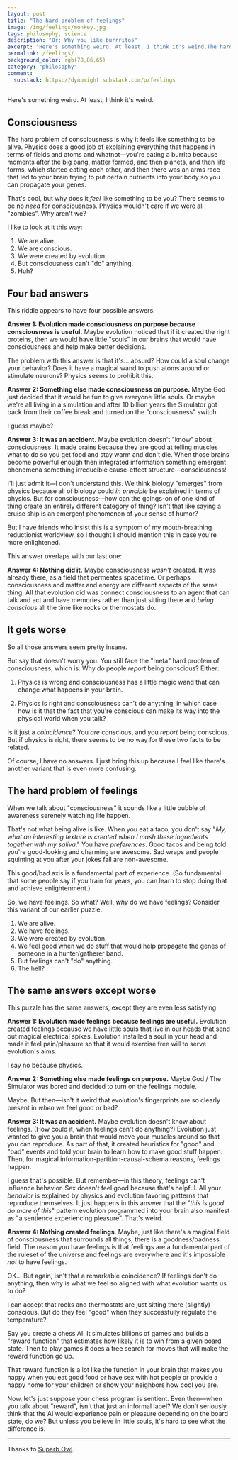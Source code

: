 ```yaml
---
layout: post
title: "The hard problem of feelings"
image: /img/feelings/monkey.jpg
tags: philosophy, science
description: "Or: Why you like burrritos"
excerpt: "Here's something weird. At least, I think it's weird.The hard problem of consciousness is why it feels like something to be alive. Physics does a good job of explaining everything that happens in terms of fields and atoms and whatnot—you're eating a burrito because moments after the big bang, matter formed, and then planets, and then life forms, which started eating each other, and then was an arms race that led to your brain trying to put certain nutrients into your body so you can propagate your genes."
permalink: /feelings/
background_color: rgb(78,86,65)
category: "philosophy"
comment:
  substack: https://dynomight.substack.com/p/feelings
---
```


Here's something weird. At least, I think it's weird.

## Consciousness

The hard problem of consciousness is why it feels like something to be alive. Physics does a good job of explaining everything that happens in terms of fields and atoms and whatnot—you're eating a burrito because moments after the big bang, matter formed, and then planets, and then life forms, which started eating each other, and then there was an arms race that led to your brain trying to put certain nutrients into your body so you can propagate your genes.

That's cool, but why does it *feel* like something to be you? There seems to be no *need* for consciousness. Physics wouldn't care if we were all "zombies". Why aren't we?

I like to look at it this way:

1. We are alive.
2. We are conscious.
3. We were created by evolution.
4. But consciousness can't "do" anything.
5. Huh?

## Four bad answers

This riddle appears to have four possible answers.

**Answer 1: Evolution made consciousness on purpose because consciousness is useful.** Maybe evolution noticed that if it created the right proteins, then we would have little "souls" in our brains that would have consciousness and help make better decisions.


The problem with this answer is that it's... absurd? How could a soul change your behavior? Does it have a magical wand to push atoms around or stimulate neurons? Physics seems to prohibit this.

**Answer 2: Something else made consciousness on purpose.** Maybe God just decided that it would be fun to give everyone little souls. Or maybe we're all living in a simulation and after 10 billion years the Simulator got back from their coffee break and turned on the "consciousness" switch.

I guess maybe?

**Answer 3: It was an accident.** Maybe evolution doesn't "know" about consciousness. It made brains because they are good at telling muscles what to do so you get food and stay warm and don't die. When those brains become powerful enough then integrated information something emergent phenomena something irreducible cause-effect structure—consciousness!

I'll just admit it—I don't understand this. We think biology "emerges" from physics because all of biology could *in principle* be explained in terms of physics. But for consciousness—how can the goings-on of one kind of thing create an entirely different category of thing? Isn't that like saying a cruise ship is an emergent phenomenon of your sense of humor?

But I have friends who insist this is a symptom of my mouth-breathing reductionist worldview, so I thought I should mention this in case you're more enlightened.

This answer overlaps with our last one:

**Answer 4: Nothing did it.** Maybe consciousness *wasn't* created. It was already there, as a field that permeates spacetime. Or perhaps consciousness and matter and energy are different aspects of the same thing. All that evolution did was connect consciousness to an agent that can talk and act and have memories rather than just sitting there and *being conscious* all the time like rocks or thermostats do.

## It gets worse

So all those answers seem pretty insane.

But say that doesn't worry you. You still face the "meta" hard problem of consciousness, which is: Why do people *report* being conscious? Either:

1. Physics is wrong and consciousness has a little magic wand that can change what happens in your brain.

2. Physics is right and consciousness can't do anything, in which case how is it that the fact that you're conscious can make its way into the physical world when you talk?

Is it just a *coincidence*? You *are* conscious, and you *report* being conscious. But if physics is right, there seems to be no way for these two facts to be related.


Of course, I have no answers. I just bring this up because I feel like there's another variant that is even more confusing.

## The hard problem of feelings

When we talk about "consciousness" it sounds like a little bubble of awareness serenely watching life happen.

That's not what being alive is like. When you eat a taco, you don't say "*My, what an interesting texture is created when I mash these ingredients together with my saliva*." You have *preferences*. Good tacos and being told you're good-looking and charming are awesome. Sad wraps and people squinting at you after your jokes fail are non-awesome.

This good/bad axis is a fundamental part of experience. (So fundamental that some people say if you train for years, you can learn to stop doing that and achieve enlightenment.)

So, we have feelings. So what? Well, *why* do we have feelings? Consider this variant of our earlier puzzle.

1. We are alive.
2. We have feelings.
3. We were created by evolution.
4. We feel good when we do stuff that would help propagate the genes of someone in a hunter/gatherer band.
5. But feelings can't "do" anything.
6. The hell?

## The same answers except worse

This puzzle has the same answers, except they are even less satisfying.

**Answer 1: Evolution made feelings because feelings are useful.** Evolution created feelings because we have little souls that live in our heads that send out magical electrical spikes. Evolution installed a soul in your head and made it feel pain/pleasure so that it would exercise free will to serve evolution's aims.

I say no because physics.

**Answer 2: Something else made feelings on purpose.** Maybe God / The Simulator was bored and decided to turn on the feelings module.

Maybe. But then—isn't it weird that evolution's fingerprints are so clearly present in *when* we feel good or bad?

**Answer 3: It was an accident.** Maybe evolution doesn't know about feelings. (How could it, when feelings can't do anything?) Evolution just wanted to give you a brain that would move your muscles around so that you can reproduce. As part of that, it created heuristics for "good" and "bad" events and told your brain to learn how to make good stuff happen. Then, for magical information-partition-causal-schema reasons, feelings happen.

I guess that's possible. But remember—in this theory, feelings can't influence behavior. Sex doesn't feel good because that's helpful. All your *behavior* is explained by physics and evolution favoring patterns that reproduce themselves. It just happens in this answer that the "*this is good do more of this*" pattern evolution programmed into your brain also manifest as "a sentience experiencing pleasure". That's weird.

**Answer 4: Nothing created feelings**. Maybe, just like there's a magical field of consciousness that surrounds all things, there is a goodness/badness field. The reason you have feelings is that feelings are a fundamental part of the ruleset of the universe and feelings are everywhere and it's impossible *not* to have feelings.

OK... But again, isn't that a remarkable coincidence? If feelings don't do anything, then why is what we feel so aligned with what evolution wants us to do?

I can accept that rocks and thermostats are just sitting there (slightly) conscious. But do they feel "good" when they successfully regulate the temperature?

Say you create a chess AI. It simulates billions of games and builds a "reward function" that estimates how likely it is to win from a given board state. Then to play games it does a tree search for moves that will make the reward function go up.

That reward function is a lot like the function in your brain that makes you happy when you eat good food or have sex with hot people or provide a happy home for your children or show your neighbors how cool you are.

Now, let's just suppose your chess program is sentient. Even then—when you talk about "reward", isn't that just an informal label?  We don't seriously think that the AI would experience pain or pleasure depending on the board state, do we? But unless you believe in little souls, it's hard to see what the difference is.

---

Thanks to [Superb Owl](https://superbowl.substack.com/).


